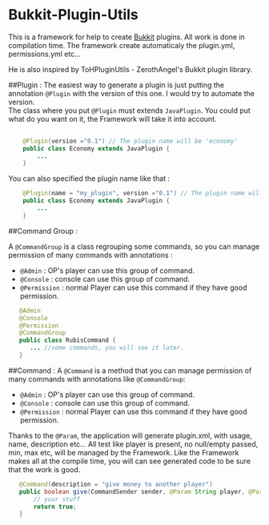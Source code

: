 Bukkit-Plugin-Utils
===================

This is a framework for help to create [Bukkit](http://bukkit.org/) plugins. All work is done in compilation time.
The framework create automaticaly the plugin.yml, permissions.yml etc...

He is also inspired by ToHPluginUtils - ZerothAngel's Bukkit plugin library. 

##Plugin :
The easiest way to generate a plugin is just putting the annotation `@Plugin` with the version of this one. I would try to automate the version.<br>
The class where you put `@Plugin` must extends `JavaPlugin`. You could put what do you want on it, the Framework will take it into account.
```java
    
    @Plugin(version ="0.1") // The plugin name will be 'economy'
    public class Economy extends JavaPlugin {
        ...
    }
```
You can also specified the plugin name like that : 

```java
    @Plugin(name = "my_plugin", version ="0.1") // The plugin name will be 'my_plugin'
    public class Economy extends JavaPlugin {
        ...
    }
```
##Command Group :

A `@CommandGroup` is a class regrouping some commands, so you can manage permission of many commands with annotations :
* `@Admin` : OP's player can use this group of command.
* `@Console` : console can use this group of command.
* `@Permission` : normal Player can use this command if they have good permission.

```java
   @Admin
   @Console
   @Permission
   @CommandGroup
   public class RubisCommand {
      ... //some commands, you will see it later.
   }
```
##Command :
A `@Command` is a method that you can manage permission of many commands with annotations like `@CommandGroup`:
* `@Admin` : OP's player can use this group of command.
* `@Console` : console can use this group of command.
* `@Permission` : normal Player can use this command if they have good permission.

Thanks to the `@Param`, the application will generate plugin.xml, with usage, name, description etc...
All test like player is present, no null/empty passed, min, max etc, will be managed by the Framework.
Like the Framework makes all at the compile time, you will can see generated code to be sure that the work is good.
```java
   @Command(description = "give money to another player")
   public boolean give(CommandSender sender, @Param String player, @Param(min = 0) int amount){
       // your stuff
       return true;
   }
```